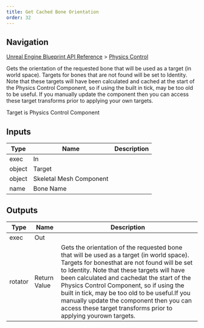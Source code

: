 ```yaml
---
title: Get Cached Bone Orientation
order: 32
---
```

## Navigation

[Unreal Engine Blueprint API Reference](https://dev.epicgames.com/documentation/en-us/unreal-engine/BlueprintAPI) > [Physics Control](https://dev.epicgames.com/documentation/en-us/unreal-engine/BlueprintAPI/PhysicsControl)

Gets the orientation of the requested bone that will be used as a target (in world space). Targets for bones
that are not found will be set to Identity. Note that these targets will have been calculated and cached
at the start of the Physics Control Component, so if using the built in tick, may be too old to be useful.
If you manually update the component then you can access these target transforms prior to applying your
own targets.

Target is Physics Control Component

## Inputs

| Type | Name | Description |
| --- | --- | --- |
| exec | In |  |
| object | Target |  |
| object | Skeletal Mesh Component |  |
| name | Bone Name |  |

## Outputs

| Type | Name | Description |
| --- | --- | --- |
| exec | Out |  |
| rotator | Return Value | Gets the orientation of the requested bone that will be used as a target (in world space). Targets for bonesthat are not found will be set to Identity. Note that these targets will have been calculated and cachedat the start of the Physics Control Component, so if using the built in tick, may be too old to be useful.If you manually update the component then you can access these target transforms prior to applying yourown targets. |
